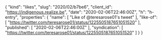 {
  "kind": "likes",
  "slug": "2020/02/b7be6",
  "client_id": "https://indigenous.realize.be",
  "date": "2020-02-06T22:46:00Z",
  "h": "h-entry",
  "properties": {
    "name": [
      "Like of @teresarose01's tweet"
    ],
    "like-of": [
      "https://twitter.com/teresarose01/status/1225505187651051520"
    ],
    "published": [
      "2020-02-06T22:46:00Z"
    ],
    "syndication": [
      "https://twitter.com/teresarose01/status/1225505187651051520"
    ]
  }
}
